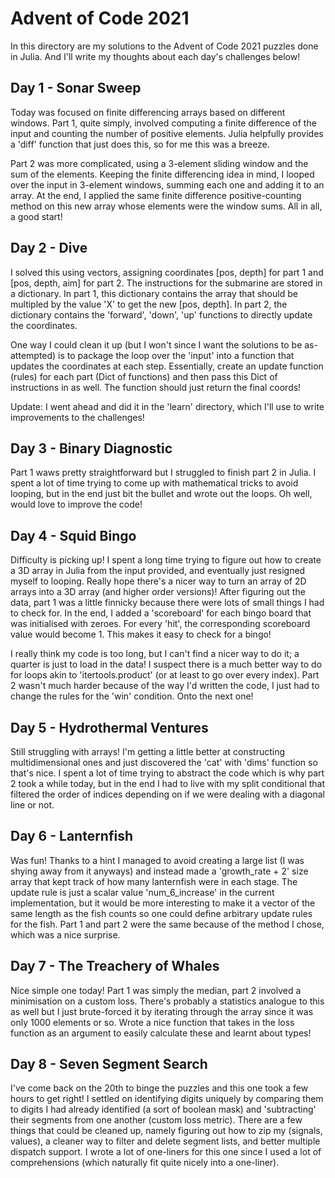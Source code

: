 # Advent of Code 2021

In this directory are my solutions to the Advent of Code 2021 puzzles done
in Julia. And I'll write my thoughts about each day's challenges below!

## Day 1 - Sonar Sweep

Today was focused on finite differencing arrays based on different windows.
Part 1, quite simply, involved computing a finite difference of the input
and counting the number of positive elements. Julia helpfully provides a
'diff' function that just does this, so for me this was a breeze.

Part 2 was more complicated, using a 3-element sliding window and the sum
of the elements. Keeping the finite differencing idea in mind, I looped
over the input in 3-element windows, summing each one and adding it to
an array. At the end, I applied the same finite difference
positive-counting method on this new array whose elements were the window
sums. All in all, a good start!

## Day 2 - Dive

I solved this using vectors, assigning coordinates [pos, depth] for part 1
and [pos, depth, aim] for part 2. The instructions for the submarine are
stored in a dictionary. In part 1, this dictionary contains the array that
should be multipled by the value 'X' to get the new [pos, depth]. In part 2,
the dictionary contains the 'forward', 'down', 'up' functions to directly
update the coordinates.

One way I could clean it up (but I won't since I want the solutions to be as-
attempted) is to package the loop over the 'input' into a function that updates
the coordinates at each step. Essentially, create an update function (rules)
for each part (Dict of functions) and then pass this Dict of instructions in as
well. The function should just return the final coords!

Update: I went ahead and did it in the 'learn' directory, which I'll use to
write improvements to the challenges!

## Day 3 - Binary Diagnostic

Part 1 waws pretty straightforward but I struggled to finish part 2 in Julia.
I spent a lot of time trying to come up with mathematical tricks to avoid
looping, but in the end just bit the bullet and wrote out the loops. Oh
well, would love to improve the code!

## Day 4 - Squid Bingo

Difficulty is picking up! I spent a long time trying to figure out how to create
a 3D array in Julia from the input provided, and eventually just resigned
myself to looping. Really hope there's a nicer way to turn an array of 2D arrays
into a 3D array (and higher order versions)! After figuring out the data, part 1
was a little finnicky because there were lots of small things I had to check
for. In the end, I added a 'scoreboard' for each bingo board that was
initialised with zeroes. For every 'hit', the corresponding scoreboard value
would become 1. This makes it easy to check for a bingo!

I really think my code is too long, but I can't find a nicer way to do it; a
quarter is just to load in the data! I suspect there is a much better way to
do for loops akin to 'itertools.product' (or at least to go over every index).
Part 2 wasn't much harder because of the way I'd written the code, I just had
to change the rules for the 'win' condition. Onto the next one!

## Day 5 - Hydrothermal Ventures

Still struggling with arrays! I'm getting a little better at constructing
multidimensional ones and just discovered the 'cat' with 'dims' function
so that's nice. I spent a lot of time trying to abstract the code which is
why part 2 took a while today, but in the end I had to live with my split
conditional that filtered the order of indices depending on if we were
dealing with a diagonal line or not.

## Day 6 - Lanternfish

Was fun! Thanks to a hint I managed to avoid creating a large list (I was
shying away from it anyways) and instead made a 'growth_rate + 2' size
array that kept track of how many lanternfish were in each stage. The
update rule is just a scalar value 'num_6_increase' in the current
implementation, but it would be more interesting to make it a vector of
the same length as the fish counts so one could define arbitrary update
rules for the fish. Part 1 and part 2 were the same because of the method
I chose, which was a nice surprise.

## Day 7 - The Treachery of Whales

Nice simple one today! Part 1 was simply the median, part 2 involved a
minimisation on a custom loss. There's probably a statistics analogue to this
as well but I just brute-forced it by iterating through the array since it was
only 1000 elements or so. Wrote a nice function that takes in the loss function
as an argument to easily calculate these and learnt about types!

## Day 8 - Seven Segment Search

I've come back on the 20th to binge the puzzles and this one took a few hours
to get right! I settled on identifying digits uniquely by comparing them to
digits I had already identified (a sort of boolean mask) and 'subtracting' their
segments from one another (custom loss metric). There are a few things that
could be cleaned up, namely figuring out how to zip my (signals, values), a
cleaner way to filter and delete segment lists, and better multiple dispatch
support. I wrote a lot of one-liners for this one since I used a lot of
comprehensions (which naturally fit quite nicely into a one-liner).
